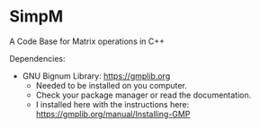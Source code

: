 # SimpM
A Code Base for Matrix operations in C++

Dependencies:
* GNU Bignum Library: https://gmplib.org
  * Needed to be installed on you computer.
  * Check your package manager or read the documentation.
  * I installed here with the instructions here: https://gmplib.org/manual/Installing-GMP
